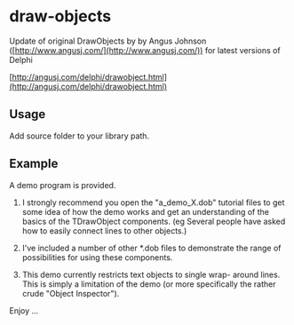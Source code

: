 # draw-objects

Update of original DrawObjects by by Angus Johnson ([http://www.angusj.com/](http://www.angusj.com/)) for latest versions of Delphi

[http://angusj.com/delphi/drawobject.html](http://angusj.com/delphi/drawobject.html)

## Usage
Add source folder to your library path.

## Example
A demo program is provided.

1. I strongly recommend you open the "a_demo_X.dob" tutorial files 
to get some idea of how the demo works and get an understanding of 
the basics of the TDrawObject components. (eg Several people have 
asked how to easily connect lines to other objects.)

2. I've included a number of other *.dob files to demonstrate the
range of possibilities for using these components.

3. This demo currently restricts text objects to single wrap-
around lines. This is simply a limitation of the demo (or more 
specifically the rather crude "Object Inspector").

Enjoy ...

